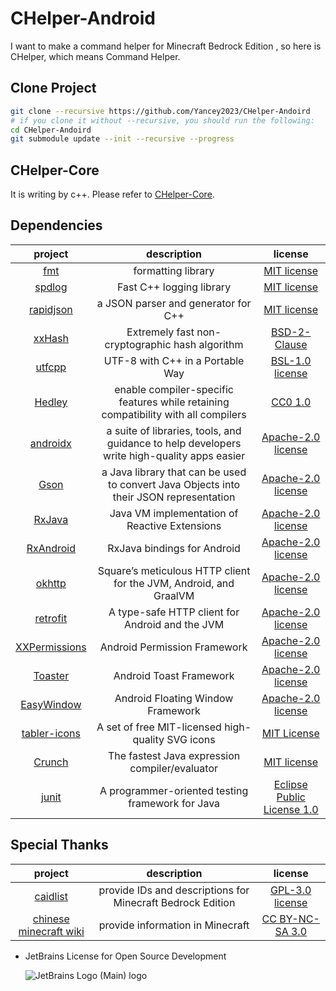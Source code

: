 # CHelper-Android

I want to make a command helper for Minecraft Bedrock Edition , so here is CHelper, which means
Command Helper.

## Clone Project

```bash
git clone --recursive https://github.com/Yancey2023/CHelper-Andoird
# if you clone it without --recursive, you should run the following:
cd CHelper-Andoird
git submodule update --init --recursive --progress
```

## CHelper-Core

It is writing by c++. Please refer to [CHelper-Core](https://github.com/Yancey2023/CHelper-Core).

## Dependencies

|                            project                            |                                         description                                         |                                            license                                             |
|:-------------------------------------------------------------:|:-------------------------------------------------------------------------------------------:|:----------------------------------------------------------------------------------------------:|
|             [fmt](https://github.com/fmtlib/fmt)              |                                     formatting library                                      |                [MIT license](https://github.com/fmtlib/fmt/blob/master/LICENSE)                |
|          [spdlog](https://github.com/gabime/spdlog)           |                                  Fast C++ logging library                                   |               [MIT license](https://github.com/gabime/spdlog/blob/v1.x/LICENSE)                |
|       [rapidjson](https://github.com/Tencent/rapidjson)       |                             a JSON parser and generator for C++                             |          [MIT license](https://github.com/Tencent/rapidjson/blob/master/license.txt)           |
|         [xxHash](https://github.com/Cyan4973/xxHash)          |                       Extremely fast non-cryptographic hash algorithm                       |              [BSD-2-Clause ](https://github.com/Cyan4973/xxHash/blob/dev/LICENSE)              |
|          [utfcpp](https://github.com/nemtrif/utfcpp)          |                              UTF-8 with C++ in a Portable Way                               |            [BSL-1.0 license](https://github.com/nemtrif/utfcpp/blob/master/LICENSE)            |
|        [Hedley](https://github.com/Yancey2023/hedley)         |     enable compiler-specific features while retaining compatibility with all compilers      |              [CC0 1.0](https://github.com/Yancey2023/hedley/blob/master/LICENSE)               |
|       [androidx](https://github.com/androidx/androidx)        | a suite of libraries, tools, and guidance to help developers write high-quality apps easier |   [Apache-2.0 license](https://github.com/androidx/androidx/blob/androidx-main/LICENSE.txt)    |
|            [Gson](https://github.com/google/gson)             |   a Java library that can be used to convert Java Objects into their JSON representation    |             [Apache-2.0 license](https://github.com/google/gson/blob/main/LICENSE)             |
|         [RxJava](https://github.com/ReactiveX/RxJava)         |                        Java VM implementation of Reactive Extensions                        |          [Apache-2.0 license](https://github.com/ReactiveX/RxJava/blob/3.x/COPYRIGHT)          |
|      [RxAndroid](https://github.com/ReactiveX/RxAndroid)      |                                 RxJava bindings for Android                                 |         [Apache-2.0 license](https://github.com/ReactiveX/RxAndroid/blob/3.x/LICENSE)          |
|          [okhttp](https://github.com/square/okhttp)           |              Square’s meticulous HTTP client for the JVM, Android, and GraalVM              |         [Apache-2.0 license](https://github.com/square/okhttp/blob/master/LICENSE.txt)         |
|        [retrofit](https://github.com/square/retrofit)         |                       A type-safe HTTP client for Android and the JVM                       |        [Apache-2.0 license](https://github.com/square/retrofit/blob/trunk/LICENSE.txt)         |
| [XXPermissions](https://github.com/getActivity/XXPermissions) |                                Android Permission Framework                                 |     [Apache-2.0 license](https://github.com/getActivity/XXPermissions/blob/master/LICENSE)     |
|       [Toaster](https://github.com/getActivity/Toaster)       |                                   Android Toast Framework                                   |        [Apache-2.0 license](https://github.com/getActivity/Toaster/blob/master/LICENSE)        |
|    [EasyWindow](https://github.com/getActivity/EasyWindow)    |                              Android Floating Window Framework                              |      [Apache-2.0 license](https://github.com/getActivity/EasyWindow/blob/master/LICENSE)       |
|    [tabler-icons](https://github.com/tabler/tabler-icons)     |                      A set of free MIT-licensed high-quality SVG icons                      |            [MIT License](https://github.com/tabler/tabler-icons/blob/main/LICENSE)             |
|          [Crunch](https://github.com/boxbeam/Crunch)          |                       The fastest Java expression compiler/evaluator                        |              [MIT license](https://github.com/boxbeam/Crunch/blob/master/LICENSE)              |
|         [junit](https://github.com/junit-team/junit4)         |                      A programmer-oriented testing framework for Java                       | [Eclipse Public License 1.0](https://github.com/junit-team/junit4/blob/main/LICENSE-junit.txt) |

## Special Thanks

|                       project                       |                        description                         |                                   license                                    |
|:---------------------------------------------------:|:----------------------------------------------------------:|:----------------------------------------------------------------------------:|
|  [caidlist](https://github.com/XeroAlpha/caidlist)  | provide IDs and descriptions for Minecraft Bedrock Edition | [GPL-3.0 license](https://github.com/XeroAlpha/caidlist/blob/master/LICENSE) |
| [chinese minecraft wiki](https://zh.minecraft.wiki) |              provide information in Minecraft              |     [CC BY-NC-SA 3.0](https://creativecommons.org/licenses/by-nc-sa/3.0)     |

- JetBrains License for Open Source Development

  ![JetBrains Logo (Main) logo](https://resources.jetbrains.com/storage/products/company/brand/logos/jb_beam.svg)
